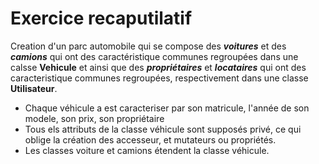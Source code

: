# Exercice recaputilatif

Creation d'un parc automobile qui se compose des ***voitures*** et des ***camions*** qui ont des caractéristique communes regroupées dans une calsse **Vehicule** et ainsi que des ***propriétaires*** et ***locataires*** qui ont des caracteristique communes regroupées, respectivement dans une classe **Utilisateur**.
- Chaque véhicule a est caracteriser par son matricule, l'année de son modele, son prix, son propriétaire 
- Tous els attributs de la classe véhicule sont supposés privé, ce qui oblige la création des accesseur, et mutateurs ou propriétés. 
- Les classes voiture et camions étendent la classe véhicule.
